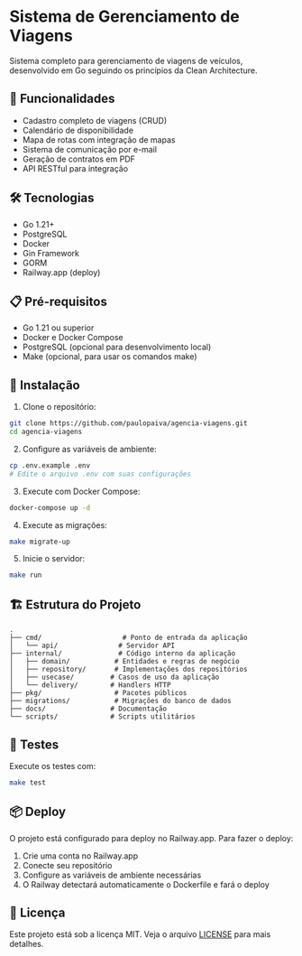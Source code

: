 # Sistema de Gerenciamento de Viagens

Sistema completo para gerenciamento de viagens de veículos, desenvolvido em Go seguindo os princípios da Clean Architecture.

## 🚀 Funcionalidades

- Cadastro completo de viagens (CRUD)
- Calendário de disponibilidade
- Mapa de rotas com integração de mapas
- Sistema de comunicação por e-mail
- Geração de contratos em PDF
- API RESTful para integração

## 🛠️ Tecnologias

- Go 1.21+
- PostgreSQL
- Docker
- Gin Framework
- GORM
- Railway.app (deploy)

## 📋 Pré-requisitos

- Go 1.21 ou superior
- Docker e Docker Compose
- PostgreSQL (opcional para desenvolvimento local)
- Make (opcional, para usar os comandos make)

## 🔧 Instalação

1. Clone o repositório:
```bash
git clone https://github.com/paulopaiva/agencia-viagens.git
cd agencia-viagens
```

2. Configure as variáveis de ambiente:
```bash
cp .env.example .env
# Edite o arquivo .env com suas configurações
```

3. Execute com Docker Compose:
```bash
docker-compose up -d
```

4. Execute as migrações:
```bash
make migrate-up
```

5. Inicie o servidor:
```bash
make run
```

## 🏗️ Estrutura do Projeto

```
.
├── cmd/                    # Ponto de entrada da aplicação
│   └── api/               # Servidor API
├── internal/              # Código interno da aplicação
│   ├── domain/           # Entidades e regras de negócio
│   ├── repository/       # Implementações dos repositórios
│   ├── usecase/         # Casos de uso da aplicação
│   └── delivery/        # Handlers HTTP
├── pkg/                  # Pacotes públicos
├── migrations/           # Migrações do banco de dados
├── docs/                # Documentação
└── scripts/             # Scripts utilitários
```

## 🧪 Testes

Execute os testes com:
```bash
make test
```

## 📦 Deploy

O projeto está configurado para deploy no Railway.app. Para fazer o deploy:

1. Crie uma conta no Railway.app
2. Conecte seu repositório
3. Configure as variáveis de ambiente necessárias
4. O Railway detectará automaticamente o Dockerfile e fará o deploy

## 📝 Licença

Este projeto está sob a licença MIT. Veja o arquivo [LICENSE](LICENSE) para mais detalhes. 